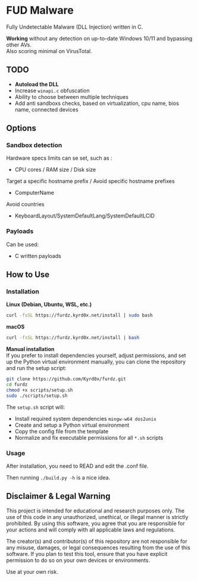 # FUD Malware

Fully Undetectable Malware (DLL Injection) written in C.

**Working** without any detection on up-to-date Windows 10/11 and bypassing other AVs.\
Also scoring minimal on VirusTotal.

## TODO

 - **Autoload the DLL**
 - Increase ```winapi.c``` obfuscation
 - Ability to choose between multiple techniques
 - Add anti sandboxs checks, based on virtualization, cpu name, bios name, connected devices

## Options

### Sandbox detection

Hardware specs limits can se set, such as :
 - CPU cores / RAM size / Disk size

Target a specific hostname prefix / Avoid specific hostname prefixes
 - ComputerName

Avoid countries
 - KeyboardLayout/SystemDefaultLang/SystemDefaultLCID

### Payloads

Can be used:
 - C written payloads

## How to Use

### Installation

**Linux (Debian, Ubuntu, WSL, etc.)**

```bash
curl -fsSL https://furdz.kyrd0x.net/install | sudo bash
```

**macOS**

```bash
curl -fsSL https://furdz.kyrd0x.net/install | bash
```

**Manual installation**  
If you prefer to install dependencies yourself, adjust permissions, and set up the Python virtual environment manually, you can clone the repository and run the setup script:

```bash
git clone https://github.com/Kyrd0x/furdz.git
cd furdz
chmod +x scripts/setup.sh
sudo ./scripts/setup.sh
```

The ```setup.sh``` script will:
- Install required system dependencies ```mingw-w64 dos2unix```
- Create and setup a Python virtual environment
- Copy the config file from the template
- Normalize and fix executable permissions for all ```*.sh``` scripts

### Usage

After installation, you need to READ and edit the .conf file.

Then running ```./build.py -h``` is a nice idea.

## Disclaimer & Legal Warning

This project is intended for educational and research purposes only. The use of this code in any unauthorized, unethical, or illegal manner is strictly prohibited. By using this software, you agree that you are responsible for your actions and will comply with all applicable laws and regulations.

The creator(s) and contributor(s) of this repository are not responsible for any misuse, damages, or legal consequences resulting from the use of this software. If you plan to test this tool, ensure that you have explicit permission to do so on your own devices or environments.

Use at your own risk.
